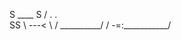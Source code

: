 S            ____
S           / . .\
SS          \  ---<
             \  /
   __________/ /
-=:___________/
